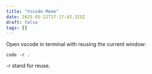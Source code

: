 ```yaml
---
title: "Vscode-Memo"
date: 2025-05-22T17:17:43.325Z
draft: false
tags: []
---
```


Open vscode in terminal with reusing the current window:
```shell
code -r .
```
-r stand for reuse.